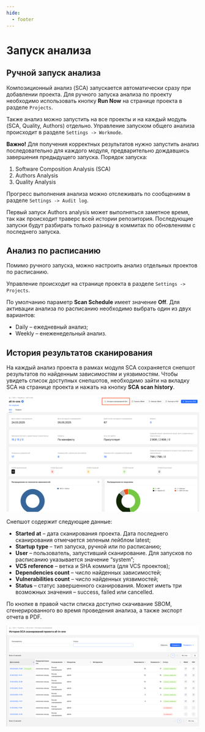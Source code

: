 ```yaml
---
hide:
  - footer
---
```

# Запуск анализа

## Ручной запуск анализа

Композиционный анализ (SCA) запускается автоматически сразу при добавлении проекта. Для ручного запуска анализа по проекту необходимо использовать кнопку **Run Now** на странице проекта в разделе `Projects`.

Также анализ можно запустить на все проекты и на каждый модуль (SCA, Quality, Authors) отдельно. Управление запуском общего анализа происходит в разделе `Settings -> Workmode`.

**Важно!** Для получения корректных результатов нужно запустить анализ последовательно для каждого модуля, предварительно дождавшись завершения предыдущего запуска. Порядок запуска:

1. Software Composition Analysis (SCA)
2. Authors Analysis
3. Quality Analysis

Прогресс выполнения анализа можно отслеживать по сообщениям в разделе `Settings -> Audit log`.

Первый запуск Authors analysis может выполняться заметное время, так как происходит траверс всей истории репозитория. Последующие запуски будут разбирать только разницу в коммитах по обновлениям с последнего запуска.

## Анализ по расписанию

Помимо ручного запуска, можно настроить анализ отдельных проектов по расписанию.

Управление происходит на странице проекта в разделе `Settings -> Projects`. 

По умолчанию параметр **Scan Schedule** имеет значение **Off**. Для активации анализа по расписанию необходимо выбрать один из двух вариантов:

- Daily – ежедневный анализ;
- Weekly – енеженедельный анализ.

## История результатов сканирования

На каждый анализ проекта в рамках модуля SCA сохраняется снепшот результатов по найденным зависимостям и уязвимостям. Чтобы увидеть список доступных снепшотов, необходимо зайти на вкладку SCA на странице проекта и нажать на кнопку **SCA scan history**.

![Scan history](/assets/img/sca_history_button.png)

Снепшот содержит следующие данные:

- **Started at** – дата сканирования проекта. Дата последнего сканирования отмечается зеленым лейблом latest;
- **Startup type** – тип запуска, ручной или по расписанию;
- **User** – пользователь, запустивший сканирование. Для запусков по расписанию указывается значение “system”;
- **VCS reference** – ветка и SHA коммита (для VCS проектов);
- **Dependencies count** – число найденных зависимостей;
- **Vulnerabilities count** – число найденных уязвимостей;
- **Status** – статус завершенного сканирования. Может иметь три возможных значения – success, failed или cancelled.

По кнопке в правой части списка доступно скачивание SBOM, сгенерированного во время проведения анализа, а также экспорт отчета в PDF.

![Scan history page](/assets/img/sca_history_page.png)
